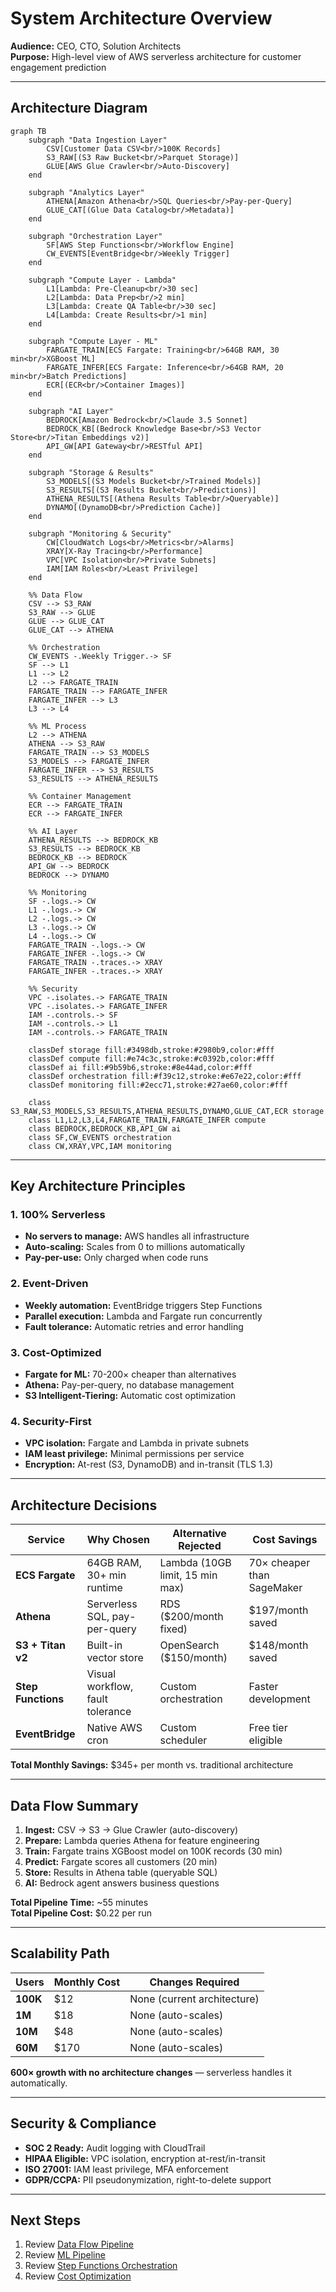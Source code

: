 # System Architecture Overview

**Audience:** CEO, CTO, Solution Architects  
**Purpose:** High-level view of AWS serverless architecture for customer engagement prediction

---

## Architecture Diagram

```mermaid
graph TB
    subgraph "Data Ingestion Layer"
        CSV[Customer Data CSV<br/>100K Records]
        S3_RAW[(S3 Raw Bucket<br/>Parquet Storage)]
        GLUE[AWS Glue Crawler<br/>Auto-Discovery]
    end
    
    subgraph "Analytics Layer"
        ATHENA[Amazon Athena<br/>SQL Queries<br/>Pay-per-Query]
        GLUE_CAT[(Glue Data Catalog<br/>Metadata)]
    end
    
    subgraph "Orchestration Layer"
        SF[AWS Step Functions<br/>Workflow Engine]
        CW_EVENTS[EventBridge<br/>Weekly Trigger]
    end
    
    subgraph "Compute Layer - Lambda"
        L1[Lambda: Pre-Cleanup<br/>30 sec]
        L2[Lambda: Data Prep<br/>2 min]
        L3[Lambda: Create QA Table<br/>30 sec]
        L4[Lambda: Create Results<br/>1 min]
    end
    
    subgraph "Compute Layer - ML"
        FARGATE_TRAIN[ECS Fargate: Training<br/>64GB RAM, 30 min<br/>XGBoost ML]
        FARGATE_INFER[ECS Fargate: Inference<br/>64GB RAM, 20 min<br/>Batch Predictions]
        ECR[(ECR<br/>Container Images)]
    end
    
    subgraph "AI Layer"
        BEDROCK[Amazon Bedrock<br/>Claude 3.5 Sonnet]
        BEDROCK_KB[(Bedrock Knowledge Base<br/>S3 Vector Store<br/>Titan Embeddings v2)]
        API_GW[API Gateway<br/>RESTful API]
    end
    
    subgraph "Storage & Results"
        S3_MODELS[(S3 Models Bucket<br/>Trained Models)]
        S3_RESULTS[(S3 Results Bucket<br/>Predictions)]
        ATHENA_RESULTS[(Athena Results Table<br/>Queryable)]
        DYNAMO[(DynamoDB<br/>Prediction Cache)]
    end
    
    subgraph "Monitoring & Security"
        CW[CloudWatch Logs<br/>Metrics<br/>Alarms]
        XRAY[X-Ray Tracing<br/>Performance]
        VPC[VPC Isolation<br/>Private Subnets]
        IAM[IAM Roles<br/>Least Privilege]
    end
    
    %% Data Flow
    CSV --> S3_RAW
    S3_RAW --> GLUE
    GLUE --> GLUE_CAT
    GLUE_CAT --> ATHENA
    
    %% Orchestration
    CW_EVENTS -.Weekly Trigger.-> SF
    SF --> L1
    L1 --> L2
    L2 --> FARGATE_TRAIN
    FARGATE_TRAIN --> FARGATE_INFER
    FARGATE_INFER --> L3
    L3 --> L4
    
    %% ML Process
    L2 --> ATHENA
    ATHENA --> S3_RAW
    FARGATE_TRAIN --> S3_MODELS
    S3_MODELS --> FARGATE_INFER
    FARGATE_INFER --> S3_RESULTS
    S3_RESULTS --> ATHENA_RESULTS
    
    %% Container Management
    ECR --> FARGATE_TRAIN
    ECR --> FARGATE_INFER
    
    %% AI Layer
    ATHENA_RESULTS --> BEDROCK_KB
    S3_RESULTS --> BEDROCK_KB
    BEDROCK_KB --> BEDROCK
    API_GW --> BEDROCK
    BEDROCK --> DYNAMO
    
    %% Monitoring
    SF -.logs.-> CW
    L1 -.logs.-> CW
    L2 -.logs.-> CW
    L3 -.logs.-> CW
    L4 -.logs.-> CW
    FARGATE_TRAIN -.logs.-> CW
    FARGATE_INFER -.logs.-> CW
    FARGATE_TRAIN -.traces.-> XRAY
    FARGATE_INFER -.traces.-> XRAY
    
    %% Security
    VPC -.isolates.-> FARGATE_TRAIN
    VPC -.isolates.-> FARGATE_INFER
    IAM -.controls.-> SF
    IAM -.controls.-> L1
    IAM -.controls.-> FARGATE_TRAIN
    
    classDef storage fill:#3498db,stroke:#2980b9,color:#fff
    classDef compute fill:#e74c3c,stroke:#c0392b,color:#fff
    classDef ai fill:#9b59b6,stroke:#8e44ad,color:#fff
    classDef orchestration fill:#f39c12,stroke:#e67e22,color:#fff
    classDef monitoring fill:#2ecc71,stroke:#27ae60,color:#fff
    
    class S3_RAW,S3_MODELS,S3_RESULTS,ATHENA_RESULTS,DYNAMO,GLUE_CAT,ECR storage
    class L1,L2,L3,L4,FARGATE_TRAIN,FARGATE_INFER compute
    class BEDROCK,BEDROCK_KB,API_GW ai
    class SF,CW_EVENTS orchestration
    class CW,XRAY,VPC,IAM monitoring
```

---

## Key Architecture Principles

### 1. **100% Serverless**
- **No servers to manage:** AWS handles all infrastructure
- **Auto-scaling:** Scales from 0 to millions automatically
- **Pay-per-use:** Only charged when code runs

### 2. **Event-Driven**
- **Weekly automation:** EventBridge triggers Step Functions
- **Parallel execution:** Lambda and Fargate run concurrently
- **Fault tolerance:** Automatic retries and error handling

### 3. **Cost-Optimized**
- **Fargate for ML:** 70-200× cheaper than alternatives
- **Athena:** Pay-per-query, no database management
- **S3 Intelligent-Tiering:** Automatic cost optimization

### 4. **Security-First**
- **VPC isolation:** Fargate and Lambda in private subnets
- **IAM least privilege:** Minimal permissions per service
- **Encryption:** At-rest (S3, DynamoDB) and in-transit (TLS 1.3)

---

## Architecture Decisions

| Service | Why Chosen | Alternative Rejected | Cost Savings |
|---------|-----------|---------------------|--------------|
| **ECS Fargate** | 64GB RAM, 30+ min runtime | Lambda (10GB limit, 15 min max) | 70× cheaper than SageMaker |
| **Athena** | Serverless SQL, pay-per-query | RDS ($200/month fixed) | $197/month saved |
| **S3 + Titan v2** | Built-in vector store | OpenSearch ($150/month) | $148/month saved |
| **Step Functions** | Visual workflow, fault tolerance | Custom orchestration | Faster development |
| **EventBridge** | Native AWS cron | Custom scheduler | Free tier eligible |

**Total Monthly Savings:** $345+ per month vs. traditional architecture

---

## Data Flow Summary

1. **Ingest:** CSV → S3 → Glue Crawler (auto-discovery)
2. **Prepare:** Lambda queries Athena for feature engineering
3. **Train:** Fargate trains XGBoost model on 100K records (30 min)
4. **Predict:** Fargate scores all customers (20 min)
5. **Store:** Results in Athena table (queryable SQL)
6. **AI:** Bedrock agent answers business questions

**Total Pipeline Time:** ~55 minutes  
**Total Pipeline Cost:** $0.22 per run

---

## Scalability Path

| Users | Monthly Cost | Changes Required |
|-------|-------------|------------------|
| **100K** | $12 | None (current architecture) |
| **1M** | $18 | None (auto-scales) |
| **10M** | $48 | None (auto-scales) |
| **60M** | $170 | None (auto-scales) |

**600× growth with no architecture changes** — serverless handles it automatically.

---

## Security & Compliance

- **SOC 2 Ready:** Audit logging with CloudTrail
- **HIPAA Eligible:** VPC isolation, encryption at-rest/in-transit
- **ISO 27001:** IAM least privilege, MFA enforcement
- **GDPR/CCPA:** PII pseudonymization, right-to-delete support

---

## Next Steps

1. Review [Data Flow Pipeline](02-data-flow-pipeline.md)
2. Review [ML Pipeline](03-ml-pipeline.md)
3. Review [Step Functions Orchestration](04-step-functions-workflow.md)
4. Review [Cost Optimization](07-cost-optimization.md)

